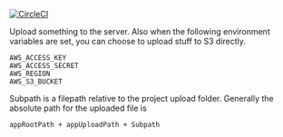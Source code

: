 [![CircleCI](https://circleci.com/gh/ssmlee04/meanio-uploads/tree/master.svg?style=shield)](https://circleci.com/gh/ssmlee04/meanio-uploads/tree/master)

Upload something to the server. Also when the following environment variables are set, you can choose to upload stuff to S3 directly. 

```
AWS_ACCESS_KEY 
AWS_ACCESS_SECRET 
AWS_REGION
AWS_S3_BUCKET
```

Subpath is a filepath relative to the project upload folder. Generally the absolute path for the uploaded file is

```
appRootPath + appUploadPath + Subpath
```
